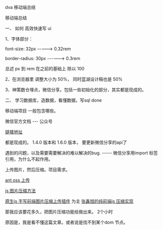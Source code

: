 dva 移动端总结

移动端总结

一、 如何 高效快速写 ui

1、字体部分： 

font-size: 32px  ----->   0.32rem

border-radius: 30px  ------> 0.3rem

总述 px  到 rem  在之前的基础上 除以 100

2、在浏览器里 调整大小为 50%， 同时蓝湖设计稿也是 50%

3、神策数仓埋点，微信分享。包括一些初始化的部分，其实都是现成的。

二、 学习数据库，造数据，看懂数据。写sql  done

移动端项目 一般包含哪些。

微信官方文档 --- 公众号 

[链接地址](https://developers.weixin.qq.com/doc/offiaccount/OA_Web_Apps/JS-SDK.html)

都是现成的。 1.4.0 版本和 1.6.0 版本， 要更新微信分享的api了

遇到的问题，以及需要需要解决的难以解决的bug.   ----- 微信分享用import 标签引用，为什么不起作用。


上传图片，然后压缩。项目需求。

[ant oss 上传](https://juejin.im/post/5d6a96745188256332722bc3)

[js 图片压缩方法](https://juejin.im/post/5a097b2ff265da43231a79fa)

[原生js 手写前端图片压缩上传插件](https://juejin.im/post/5e78b6d4f265da57520966c6) 为主
[张鑫旭的纯前端js 压缩实现](https://juejin.im/post/5bec3c6cf265da614312a0fa)

那我应该要花多久，把图片压缩功能给做出来。 2个小时

原因是，我是看不懂这篇文章。或者说是找不到某个dom 节点。

